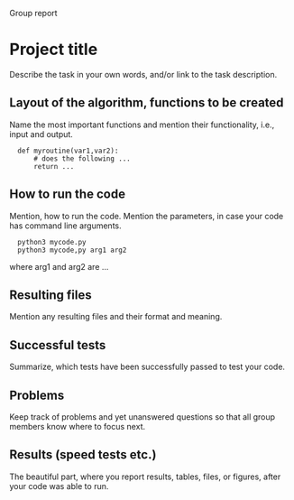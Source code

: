 Group report 

# Project title

Describe the task in your own words, and/or link to the task description. 

## Layout of the algorithm, functions to be created

Name the most important functions and mention their functionality, i.e., input and output.

      def myroutine(var1,var2):
          # does the following ...
          return ...

## How to run the code

Mention, how to run the code. Mention the parameters, in case your code has command line arguments. 

      python3 mycode.py
      python3 mycode,py arg1 arg2 

where arg1 and arg2 are ...

## Resulting files

Mention any resulting files and their format and meaning. 

## Successful tests

Summarize, which tests have been successfully passed to test your code. 

## Problems

Keep track of problems and yet unanswered questions so that all group members know where to focus next. 

## Results (speed tests etc.)

The beautiful part, where you report results, tables, files, or figures, after your code was able to run. 
